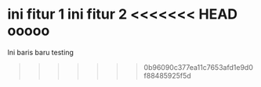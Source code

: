 ini fitur 1
ini fitur 2
<<<<<<< HEAD
ooooo
=======
Ini baris baru testing
>>>>>>> 0b96090c377ea11c7653afd1e9d0f88485925f5d
